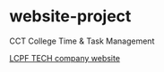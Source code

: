 # website-project
 CCT College Time & Task Management

<a href="https://affns0.github.io/website-project/LCPF-TECH/index.html"> LCPF TECH company website